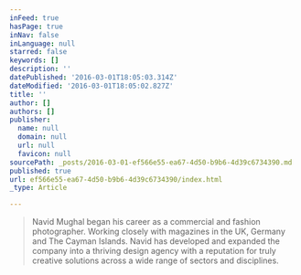 ```yaml
---
inFeed: true
hasPage: true
inNav: false
inLanguage: null
starred: false
keywords: []
description: ''
datePublished: '2016-03-01T18:05:03.314Z'
dateModified: '2016-03-01T18:05:02.827Z'
title: ''
author: []
authors: []
publisher:
  name: null
  domain: null
  url: null
  favicon: null
sourcePath: _posts/2016-03-01-ef566e55-ea67-4d50-b9b6-4d39c6734390.md
published: true
url: ef566e55-ea67-4d50-b9b6-4d39c6734390/index.html
_type: Article

---
```

> Navid Mughal began his career as a commercial and fashion photographer. Working closely with magazines in the UK, Germany and The Cayman Islands.
> Navid has developed and expanded the company into a thriving design agency with a reputation for truly creative solutions across a wide range of sectors and disciplines.